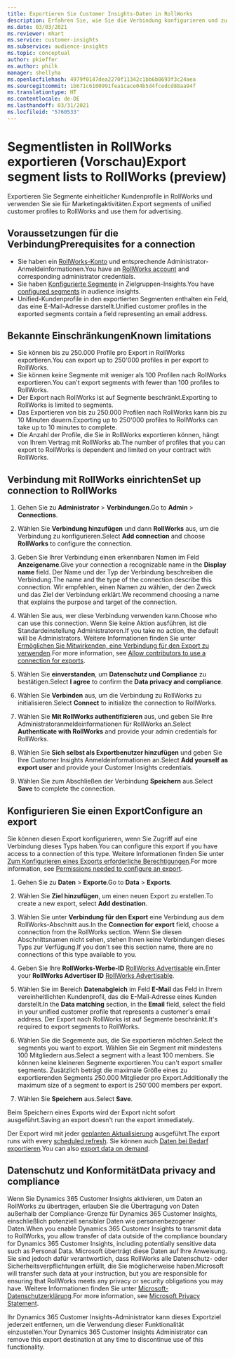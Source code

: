 ```yaml
---
title: Exportieren Sie Customer Insights-Daten in RollWorks
description: Erfahren Sie, wie Sie die Verbindung konfigurieren und zu RollWorks exportieren.
ms.date: 03/03/2021
ms.reviewer: mhart
ms.service: customer-insights
ms.subservice: audience-insights
ms.topic: conceptual
author: pkieffer
ms.author: philk
manager: shellyha
ms.openlocfilehash: 4979f0147dea2270f11342c1bb6b0693f3c24aea
ms.sourcegitcommit: 1b671c6100991fea1cace04b5d4fcedcd88aa94f
ms.translationtype: HT
ms.contentlocale: de-DE
ms.lasthandoff: 03/31/2021
ms.locfileid: "5760533"
---
```

# <a name="export-segment-lists-to-rollworks-preview"></a><span data-ttu-id="11697-103">Segmentlisten in RollWorks exportieren (Vorschau)</span><span class="sxs-lookup"><span data-stu-id="11697-103">Export segment lists to RollWorks (preview)</span></span>

<span data-ttu-id="11697-104">Exportieren Sie Segmente einheitlicher Kundenprofile in RollWorks und verwenden Sie sie für Marketingaktivitäten.</span><span class="sxs-lookup"><span data-stu-id="11697-104">Export segments of unified customer profiles to RollWorks and use them for advertising.</span></span> 

## <a name="prerequisites-for-a-connection"></a><span data-ttu-id="11697-105">Voraussetzungen für die Verbindung</span><span class="sxs-lookup"><span data-stu-id="11697-105">Prerequisites for a connection</span></span>

-   <span data-ttu-id="11697-106">Sie haben ein [RollWorks-Konto](https://www.rollworks.com/) und entsprechende Administrator-Anmeldeinformationen.</span><span class="sxs-lookup"><span data-stu-id="11697-106">You have an [RollWorks account](https://www.rollworks.com/) and corresponding administrator credentials.</span></span>
-   <span data-ttu-id="11697-107">Sie haben [Konfigurierte Segmente](segments.md) in Zielgruppen-Insights.</span><span class="sxs-lookup"><span data-stu-id="11697-107">You have [configured segments](segments.md) in audience insights.</span></span>
-   <span data-ttu-id="11697-108">Unified-Kundenprofile in den exportierten Segmenten enthalten ein Feld, das eine E-Mail-Adresse darstellt.</span><span class="sxs-lookup"><span data-stu-id="11697-108">Unified customer profiles in the exported segments contain a field representing an email address.</span></span>

## <a name="known-limitations"></a><span data-ttu-id="11697-109">Bekannte Einschränkungen</span><span class="sxs-lookup"><span data-stu-id="11697-109">Known limitations</span></span>

- <span data-ttu-id="11697-110">Sie können bis zu 250.000 Profile pro Export in RollWorks exportieren.</span><span class="sxs-lookup"><span data-stu-id="11697-110">You can export up to 250'000 profiles in per export to RollWorks.</span></span>
- <span data-ttu-id="11697-111">Sie können keine Segmente mit weniger als 100 Profilen nach RollWorks exportieren.</span><span class="sxs-lookup"><span data-stu-id="11697-111">You can't export segments with fewer than 100 profiles to RollWorks.</span></span> 
- <span data-ttu-id="11697-112">Der Export nach RollWorks ist auf Segmente beschränkt.</span><span class="sxs-lookup"><span data-stu-id="11697-112">Exporting to RollWorks is limited to segments.</span></span>
- <span data-ttu-id="11697-113">Das Exportieren von bis zu 250.000 Profilen nach RollWorks kann bis zu 10 Minuten dauern.</span><span class="sxs-lookup"><span data-stu-id="11697-113">Exporting up to 250'000 profiles to RollWorks can take up to 10 minutes to complete.</span></span> 
- <span data-ttu-id="11697-114">Die Anzahl der Profile, die Sie in RollWorks exportieren können, hängt von Ihrem Vertrag mit RollWorks ab.</span><span class="sxs-lookup"><span data-stu-id="11697-114">The number of profiles that you can export to RollWorks is dependent and limited on your contract with RollWorks.</span></span>

## <a name="set-up-connection-to-rollworks"></a><span data-ttu-id="11697-115">Verbindung mit RollWorks einrichten</span><span class="sxs-lookup"><span data-stu-id="11697-115">Set up connection to RollWorks</span></span>

1. <span data-ttu-id="11697-116">Gehen Sie zu **Administrator** > **Verbindungen**.</span><span class="sxs-lookup"><span data-stu-id="11697-116">Go to **Admin** > **Connections**.</span></span>

1. <span data-ttu-id="11697-117">Wählen Sie **Verbindung hinzufügen** und dann **RollWorks** aus, um die Verbindung zu konfigurieren.</span><span class="sxs-lookup"><span data-stu-id="11697-117">Select **Add connection** and choose **RollWorks** to configure the connection.</span></span>

1. <span data-ttu-id="11697-118">Geben Sie Ihrer Verbindung einen erkennbaren Namen im Feld **Anzeigename**.</span><span class="sxs-lookup"><span data-stu-id="11697-118">Give your connection a recognizable name in the **Display name** field.</span></span> <span data-ttu-id="11697-119">Der Name und der Typ der Verbindung beschreiben die Verbindung.</span><span class="sxs-lookup"><span data-stu-id="11697-119">The name and the type of the connection describe this connection.</span></span> <span data-ttu-id="11697-120">Wir empfehlen, einen Namen zu wählen, der den Zweck und das Ziel der Verbindung erklärt.</span><span class="sxs-lookup"><span data-stu-id="11697-120">We recommend choosing a name that explains the purpose and target of the connection.</span></span>

1. <span data-ttu-id="11697-121">Wählen Sie aus, wer diese Verbindung verwenden kann.</span><span class="sxs-lookup"><span data-stu-id="11697-121">Choose who can use this connection.</span></span> <span data-ttu-id="11697-122">Wenn Sie keine Aktion ausführen, ist die Standardeinstellung Administratoren.</span><span class="sxs-lookup"><span data-stu-id="11697-122">If you take no action, the default will be Administrators.</span></span> <span data-ttu-id="11697-123">Weitere Informationen finden Sie unter [Ermöglichen Sie Mitwirkenden, eine Verbindung für den Export zu verwenden](connections.md#allow-contributors-to-use-a-connection-for-exports).</span><span class="sxs-lookup"><span data-stu-id="11697-123">For more information, see [Allow contributors to use a connection for exports](connections.md#allow-contributors-to-use-a-connection-for-exports).</span></span>

1. <span data-ttu-id="11697-124">Wählen Sie **einverstanden**, um **Datenschutz und Compliance** zu bestätigen.</span><span class="sxs-lookup"><span data-stu-id="11697-124">Select **I agree** to confirm the **Data privacy and compliance**.</span></span>

1. <span data-ttu-id="11697-125">Wählen Sie **Verbinden** aus, um die Verbindung zu RollWorks zu initialisieren.</span><span class="sxs-lookup"><span data-stu-id="11697-125">Select **Connect** to initialize the connection to RollWorks.</span></span>

1. <span data-ttu-id="11697-126">Wählen Sie **Mit RollWorks authentifizieren** aus, und geben Sie Ihre Administratoranmeldeinformationen für RollWorks an.</span><span class="sxs-lookup"><span data-stu-id="11697-126">Select **Authenticate with RollWorks** and provide your admin credentials for RollWorks.</span></span>

1. <span data-ttu-id="11697-127">Wählen Sie **Sich selbst als Exportbenutzer hinzufügen** und geben Sie Ihre Customer Insights Anmeldeinformationen an.</span><span class="sxs-lookup"><span data-stu-id="11697-127">Select **Add yourself as export user** and provide your Customer Insights credentials.</span></span>

1. <span data-ttu-id="11697-128">Wählen Sie zum Abschließen der Verbindung **Speichern** aus.</span><span class="sxs-lookup"><span data-stu-id="11697-128">Select **Save** to complete the connection.</span></span>

## <a name="configure-an-export"></a><span data-ttu-id="11697-129">Konfigurieren Sie einen Export</span><span class="sxs-lookup"><span data-stu-id="11697-129">Configure an export</span></span>

<span data-ttu-id="11697-130">Sie können diesen Export konfigurieren, wenn Sie Zugriff auf eine Verbindung dieses Typs haben.</span><span class="sxs-lookup"><span data-stu-id="11697-130">You can configure this export if you have access to a connection of this type.</span></span> <span data-ttu-id="11697-131">Weitere Informationen finden Sie unter [Zum Konfigurieren eines Exports erforderliche Berechtigungen](export-destinations.md#set-up-a-new-export).</span><span class="sxs-lookup"><span data-stu-id="11697-131">For more information, see [Permissions needed to configure an export](export-destinations.md#set-up-a-new-export).</span></span>

1. <span data-ttu-id="11697-132">Gehen Sie zu **Daten** > **Exporte**.</span><span class="sxs-lookup"><span data-stu-id="11697-132">Go to **Data** > **Exports**.</span></span>

1. <span data-ttu-id="11697-133">Wählen Sie **Ziel hinzufügen**, um einen neuen Export zu erstellen.</span><span class="sxs-lookup"><span data-stu-id="11697-133">To create a new export, select **Add destination**.</span></span>

1. <span data-ttu-id="11697-134">Wählen Sie unter **Verbindung für den Export** eine Verbindung aus dem RollWorks-Abschnitt aus.</span><span class="sxs-lookup"><span data-stu-id="11697-134">In the **Connection for export** field, choose a connection from the RollWorks section.</span></span> <span data-ttu-id="11697-135">Wenn Sie diesen Abschnittsnamen nicht sehen, stehen Ihnen keine Verbindungen dieses Typs zur Verfügung.</span><span class="sxs-lookup"><span data-stu-id="11697-135">If you don't see this section name, there are no connections of this type available to you.</span></span>

1. <span data-ttu-id="11697-136">Geben Sie Ihre **RollWorks-Werbe-ID** [RollWorks Advertisable](https://help.adroll.com/hc/articles/212011838-Advertiser-Profiles) ein.</span><span class="sxs-lookup"><span data-stu-id="11697-136">Enter your **RollWorks Advertiser ID** [RollWorks Advertisable](https://help.adroll.com/hc/articles/212011838-Advertiser-Profiles).</span></span>

3. <span data-ttu-id="11697-137">Wählen Sie im Bereich **Datenabgleich** im Feld **E-Mail** das Feld in Ihrem vereinheitlichten Kundenprofil, das die E-Mail-Adresse eines Kunden darstellt.</span><span class="sxs-lookup"><span data-stu-id="11697-137">In the **Data matching** section, in the **Email** field, select the field in your unified customer profile that represents a customer's email address.</span></span> <span data-ttu-id="11697-138">Der Export nach RollWorks ist auf Segmente beschränkt.</span><span class="sxs-lookup"><span data-stu-id="11697-138">It's required to export segments to RollWorks.</span></span>

1. <span data-ttu-id="11697-139">Wählen Sie die Segemente aus, die Sie exportieren möchten.</span><span class="sxs-lookup"><span data-stu-id="11697-139">Select the segments you want to export.</span></span> <span data-ttu-id="11697-140">Wählen Sie ein Segment mit mindestens 100 Mitgliedern aus.</span><span class="sxs-lookup"><span data-stu-id="11697-140">Select a segment with a least 100 members.</span></span> <span data-ttu-id="11697-141">Sie können keine kleineren Segmente exportieren.</span><span class="sxs-lookup"><span data-stu-id="11697-141">You can't export smaller segments.</span></span> <span data-ttu-id="11697-142">Zusätzlich beträgt die maximale Größe eines zu exportierenden Segments 250.000 Mitglieder pro Export.</span><span class="sxs-lookup"><span data-stu-id="11697-142">Additionally the maximum size of a segment to export is 250'000 members per export.</span></span> 

1. <span data-ttu-id="11697-143">Wählen Sie **Speichern** aus.</span><span class="sxs-lookup"><span data-stu-id="11697-143">Select **Save**.</span></span>

<span data-ttu-id="11697-144">Beim Speichern eines Exports wird der Export nicht sofort ausgeführt.</span><span class="sxs-lookup"><span data-stu-id="11697-144">Saving an export doesn't run the export immediately.</span></span>

<span data-ttu-id="11697-145">Der Export wird mit jeder [geplanten Aktualisierung](system.md#schedule-tab) ausgeführt.</span><span class="sxs-lookup"><span data-stu-id="11697-145">The export runs with every [scheduled refresh](system.md#schedule-tab).</span></span> <span data-ttu-id="11697-146">Sie können auch [Daten bei Bedarf exportieren](export-destinations.md#run-exports-on-demand).</span><span class="sxs-lookup"><span data-stu-id="11697-146">You can also [export data on demand](export-destinations.md#run-exports-on-demand).</span></span> 


## <a name="data-privacy-and-compliance"></a><span data-ttu-id="11697-147">Datenschutz und Konformität</span><span class="sxs-lookup"><span data-stu-id="11697-147">Data privacy and compliance</span></span>

<span data-ttu-id="11697-148">Wenn Sie Dynamics 365 Customer Insights aktivieren, um Daten an RollWorks zu übertragen, erlauben Sie die Übertragung von Daten außerhalb der Compliance-Grenze für Dynamics 365 Customer Insights, einschließlich potenziell sensibler Daten wie personenbezogener Daten.</span><span class="sxs-lookup"><span data-stu-id="11697-148">When you enable Dynamics 365 Customer Insights to transmit data to RollWorks, you allow transfer of data outside of the compliance boundary for Dynamics 365 Customer Insights, including potentially sensitive data such as Personal Data.</span></span> <span data-ttu-id="11697-149">Microsoft überträgt diese Daten auf Ihre Anweisung. Sie sind jedoch dafür verantwortlich, dass RollWorks alle Datenschutz- oder Sicherheitsverpflichtungen erfüllt, die Sie möglicherweise haben.</span><span class="sxs-lookup"><span data-stu-id="11697-149">Microsoft will transfer such data at your instruction, but you are responsible for ensuring that RollWorks meets any privacy or security obligations you may have.</span></span> <span data-ttu-id="11697-150">Weitere Informationen finden Sie unter [Microsoft-Datenschutzerklärung](https://go.microsoft.com/fwlink/?linkid=396732).</span><span class="sxs-lookup"><span data-stu-id="11697-150">For more information, see [Microsoft Privacy Statement](https://go.microsoft.com/fwlink/?linkid=396732).</span></span>

<span data-ttu-id="11697-151">Ihr Dynamics 365 Customer Insights-Administrator kann dieses Exportziel jederzeit entfernen, um die Verwendung dieser Funktionalität einzustellen.</span><span class="sxs-lookup"><span data-stu-id="11697-151">Your Dynamics 365 Customer Insights Administrator can remove this export destination at any time to discontinue use of this functionality.</span></span>
